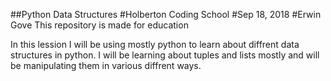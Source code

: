 ##Python Data Structures
#Holberton Coding School
#Sep 18, 2018
#Erwin Gove
This repository is made for education

In this lession I will be using mostly python to learn about diffrent data
structures in python. I will be learning about tuples and lists mostly and
will be manipulating them in various diffrent ways.